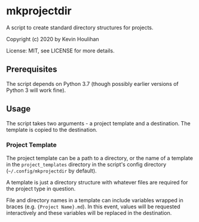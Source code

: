 # mkprojectdir

A script to create standard directory structures for projects.

Copyright (c) 2020 by Kevin Houlihan

License: MIT, see LICENSE for more details.

## Prerequisites

The script depends on Python 3.7 (though possibly earlier versions of Python 3 will work fine).

## Usage

The script takes two arguments - a project template and a destination. The template is copied to the destination.

### Project Template

The project template can be a path to a directory, or the name of a template in the `project_templates` directory in the script's config directory (`~/.config/mkprojectdir` by default).

A template is just a directory structure with whatever files are required for the project type in question.

File and directory names in a template can include variables wrapped in braces (e.g. `{Project Name}.md`). In this event, values will be requested interactively and these variables will be replaced in the destination.
